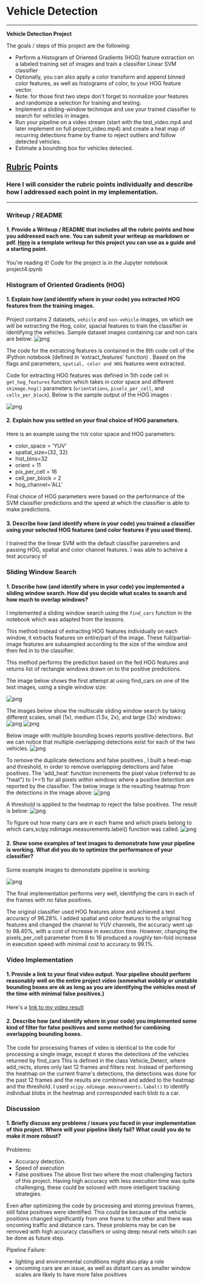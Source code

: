 # Vehicle Detection

---

**Vehicle Detection Project**

The goals / steps of this project are the following:

* Perform a Histogram of Oriented Gradients (HOG) feature extraction on a labeled training set of images and train a classifier Linear SVM classifier
* Optionally, you can also apply a color transform and append binned color features, as well as histograms of color, to your HOG feature vector. 
* Note: for those first two steps don't forget to normalize your features and randomize a selection for training and testing.
* Implement a sliding-window technique and use your trained classifier to search for vehicles in images.
* Run your pipeline on a video stream (start with the test_video.mp4 and later implement on full project_video.mp4) and create a heat map of recurring detections frame by frame to reject outliers and follow detected vehicles.
* Estimate a bounding box for vehicles detected.


## [Rubric](https://review.udacity.com/#!/rubrics/513/view) Points
### Here I will consider the rubric points individually and describe how I addressed each point in my implementation.  

---
### Writeup / README

#### 1. Provide a Writeup / README that includes all the rubric points and how you addressed each one.  You can submit your writeup as markdown or pdf.  [Here](https://github.com/udacity/CarND-Vehicle-Detection/blob/master/writeup_template.md) is a template writeup for this project you can use as a guide and a starting point.  

You're reading it!
Code for the project is in the Jupyter notebook project4.ipynb



### Histogram of Oriented Gradients (HOG)

#### 1. Explain how (and identify where in your code) you extracted HOG features from the training images.

Project contains 2 datasets, `vehicle` and `non-vehicle` images, on which we will be extracting the Hog, color, spacial features to train the classifier in identifying the vehicles.  Sample dataset images containing car and non cars are below:
 ![png](./images/preview.png)

The code for the extratcing  features is contained in the 8th code cell of the IPython notebook (defined in 'extract_features' function) . Based on the flags and parameters, `spatial, color and HOG` features were extracted. 

Code for extracting HOG features was defined in 5th code cell in `get_hog_features` function which takes in color space and different `skimage.hog()` parameters (`orientations`, `pixels_per_cell`, and `cells_per_block`). Below is the sample output of the HOG images :

 ![png](./images/hog.png)



#### 2. Explain how you settled on your final choice of HOG parameters.

Here is an example using the `YUV` color space and HOG parameters:
  * color_space = 'YUV'
  * spatial_size=(32, 32)
  * hist_bins=32
  * orient = 11
  * pix_per_cell = 16
  * cell_per_block = 2
  * hog_channel='ALL'


Final choice of HOG parameters were based on the performance of the SVM classifier predictions and the speed at which the classifier is able to make predictions.


#### 3. Describe how (and identify where in your code) you trained a classifier using your selected HOG features (and color features if you used them).
I trained the the linear SVM with the default classifier parameters and passing HOG, spatial and color channel features. I was able to acheive a test accuracy of 

### Sliding Window Search

#### 1. Describe how (and identify where in your code) you implemented a sliding window search.  How did you decide what scales to search and how much to overlap windows?

I implemented a sliding window search using the `find_cars` function in the notebook which was adapted from the lessons.

This method instead of extracting HOG features individually on each window, it extracts features on entire/part of the image. These full/partial-image features are subsampled according to the size of the window and then fed in to the classifier. 

This method performs the prediction based on the fed HOG features and returns list of rectangle windows drawn on to the positive predictions.

The image below shows the first attempt at using find_cars on one of the test images, using a single window size:

 ![png](./images/findcars.png)

The images below show the multiscale sliding window search by taking different scales, small (1x), medium (1.5x, 2x), and large (3x) windows: 
 ![png](./images/slidewindow1.png)
 ![png](./images/slidewindow2.png)

Below image with multiple bounding boxes reports positive detections. But we can notice that multiple overlapping detections exist for each of the two vehicles. 
 ![png](./images/combined_slidewindow.png)

To remove the duplicate detections and false positives , I built a heat-map and threshold, in order to remove overlapping detections and  false positives. The 'add_heat' function increments the pixel value (referred to as "heat") to (+=1) for all pixels within windows where a positive detection are reported by the classifier. The below image is the resulting heatmap from the detections in the image above:
 ![png](./images/heatmap.png)

A threshold is applied to the heatmap to reject the false positives. The result is below:
 ![png](./images/heatThresh.png)

To figure out how many cars are in each frame and which pixels belong to which cars,scipy.ndimage.measurements.label() function was called.
 ![png](./images/labels.png)

#### 2. Show some examples of test images to demonstrate how your pipeline is working.  What did you do to optimize the performance of your classifier?

Some example images to demonstate pipeline is working:

  ![png](./images/final_frames.png)

The final implementation performs very well, identifying the cars in each of the frames with no false positives.

The original classifier used HOG features alone and achieved a test accuracy of 96.28%. I added spatial and color features to the original hog features and changed the channel to YUV channels, the accuracy went up to 98.40%, with a cost of increase in execution time. However, changing the pixels_per_cell parameter from 8 to 16 produced a roughly ten-fold increase in execution speed with minimal cost to accuracy to 99.1%.

### Video Implementation

#### 1. Provide a link to your final video output.  Your pipeline should perform reasonably well on the entire project video (somewhat wobbly or unstable bounding boxes are ok as long as you are identifying the vehicles most of the time with minimal false positives.)
Here's a [link to my video result](./project_video_out.mp4)


#### 2. Describe how (and identify where in your code) you implemented some kind of filter for false positives and some method for combining overlapping bounding boxes.

The code for processing frames of video is identical to the code for processing a single image, except it stores the detections of the vehicles returned by find_cars  This is defined in the class Vehicle_Detect, where add_rects, stores only last 12 frames and filters rest. Instead of performing the heatmap on the current frame's detections, the detections was done for the past 12 frames and the results are combined and added to the heatmap and the threshold. I used `scipy.ndimage.measurements.label()` to identify individual blobs in the heatmap and corresponded each blob to a car. 


### Discussion

#### 1. Briefly discuss any problems / issues you faced in your implementation of this project.  Where will your pipeline likely fail?  What could you do to make it more robust?

 Problems:
   * Accuracy detection.
   * Speed of execution
   * False positives
  The above first two where the most challenging factors of this project. Having high accuracy with less execution time was quite challenging, these could be soloved with more intelligent tracking strategies.
 
 Even after optimizimg the code by processing and storing previous frames, still false positives were identified. This could be because of the vehicle positions changed significantly from one frame to the other and there was oncoming traffic and distance cars. These problems may be can be removed with high accuracy classifiers or using deep neural nets which can be done as future step.

 Pipeline Failure: 

   * lighting and environmental conditions might also play a role  
   * oncoming cars are an issue, as well as distant cars as smaller window scales are likely to have more false positives

